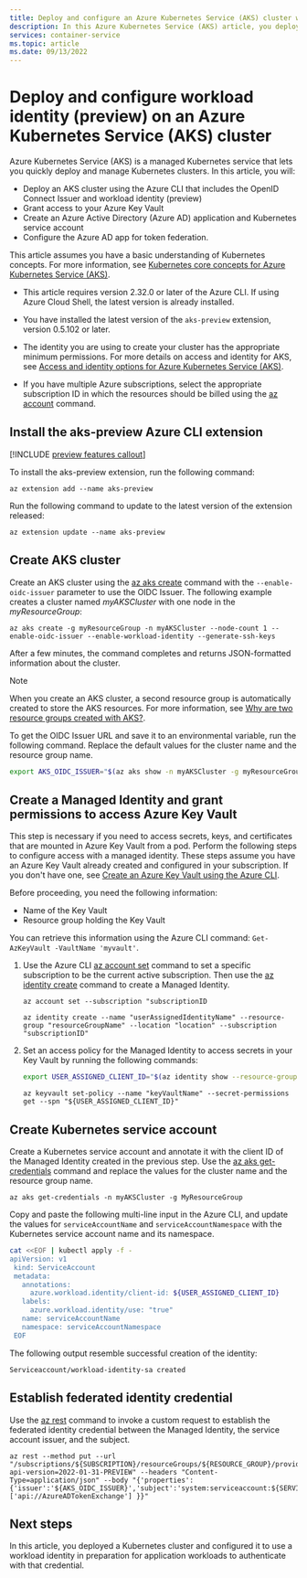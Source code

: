 ```yaml
---
title: Deploy and configure an Azure Kubernetes Service (AKS) cluster with workload identity (preview)
description: In this Azure Kubernetes Service (AKS) article, you deploy an Azure Kubernetes Service cluster and configure it with an Azure AD workload identity (preview).
services: container-service
ms.topic: article
ms.date: 09/13/2022
---
```


# Deploy and configure workload identity (preview) on an Azure Kubernetes Service (AKS) cluster

Azure Kubernetes Service (AKS) is a managed Kubernetes service that lets you quickly deploy and manage Kubernetes clusters. In this article, you will:

* Deploy an AKS cluster using the Azure CLI that includes the OpenID Connect Issuer and workload identity (preview)
* Grant access to your Azure Key Vault
* Create an Azure Active Directory (Azure AD) application and Kubernetes service account
* Configure the Azure AD app for token federation.

This article assumes you have a basic understanding of Kubernetes concepts. For more information, see [Kubernetes core concepts for Azure Kubernetes Service (AKS)][kubernetes-concepts]. 

- This article requires version 2.32.0 or later of the Azure CLI. If using Azure Cloud Shell, the latest version is already installed.

- You have installed the latest version of the `aks-preview` extension, version 0.5.102 or later.

- The identity you are using to create your cluster has the appropriate minimum permissions. For more details on access and identity for AKS, see [Access and identity options for Azure Kubernetes Service (AKS)][aks-identity-concepts].

- If you have multiple Azure subscriptions, select the appropriate subscription ID in which the resources should be billed using the
[az account][az-account] command.

## Install the aks-preview Azure CLI extension

[!INCLUDE [preview features callout](includes/preview/preview-callout.md)]

To install the aks-preview extension, run the following command:

```azurecli
az extension add --name aks-preview
```

Run the following command to update to the latest version of the extension released:

```azurecli
az extension update --name aks-preview
```

## Create AKS cluster

Create an AKS cluster using the [az aks create][az-aks-create] command with the `--enable-oidc-issuer` parameter to use the OIDC Issuer. The following example creates a cluster named *myAKSCluster* with one node in the *myResourceGroup*:

```azurecli-interactive
az aks create -g myResourceGroup -n myAKSCluster --node-count 1 --enable-oidc-issuer --enable-workload-identity --generate-ssh-keys
```

After a few minutes, the command completes and returns JSON-formatted information about the cluster.

> [!NOTE]
> When you create an AKS cluster, a second resource group is automatically created to store the AKS resources. For more information, see [Why are two resource groups created with AKS?][aks-two-resource-groups].

To get the OIDC Issuer URL and save it to an environmental variable, run the following command. Replace the default values for the cluster name and the resource group name.

```bash
export AKS_OIDC_ISSUER="$(az aks show -n myAKSCluster -g myResourceGroup --query "oidcIssuerProfile.issuerUrl" -otsv)"
```

## Create a Managed Identity and grant permissions to access Azure Key Vault

This step is necessary if you need to access secrets, keys, and certificates that are mounted in Azure Key Vault from a pod. Perform the following steps to configure access with a managed identity. These steps assume you have an Azure Key Vault already created and configured in your subscription. If you don't have one, see [Create an Azure Key Vault using the Azure CLI][create-key-vault-azure-cli].

Before proceeding, you need the following information:

* Name of the Key Vault
* Resource group holding the Key Vault

You can retrieve this information using the Azure CLI command: `Get-AzKeyVault -VaultName 'myvault'`.

1. Use the Azure CLI [az account set][az-account-set] command to set a specific subscription to be the current active subscription. Then use the [az identity create][az-identity-create] command to create a Managed Identity.

    ```azurecli
    az account set --subscription "subscriptionID
    ```

    ```azurecli
    az identity create --name "userAssignedIdentityName" --resource-group "resourceGroupName" --location "location" --subscription "subscriptionID"
    ```

2. Set an access policy for the Managed Identity to access secrets in your Key Vault by running the following commands:

    ```bash
    export USER_ASSIGNED_CLIENT_ID="$(az identity show --resource-group "resourceGroupName" --name "userAssignedIdentityName" --query 'clientId' -otsv)"
    ```

    ```azurecli
    az keyvault set-policy --name "keyVaultName" --secret-permissions get --spn "${USER_ASSIGNED_CLIENT_ID}"
    ```

## Create Kubernetes service account

Create a Kubernetes service account and annotate it with the client ID of the Managed Identity created in the previous step. Use the [az aks get-credentials][az-aks-get-credentials] command and replace the values for the cluster name and the resource group name.

```azurecli
az aks get-credentials -n myAKSCluster -g MyResourceGroup
```

Copy and paste the following multi-line input in the Azure CLI, and update the values for `serviceAccountName` and `serviceAccountNamespace` with the Kubernetes service account name and its namespace.

```bash
cat <<EOF | kubectl apply -f -
apiVersion: v1
 kind: ServiceAccount
 metadata:
   annotations:
     azure.workload.identity/client-id: ${USER_ASSIGNED_CLIENT_ID}
   labels:
     azure.workload.identity/use: "true"
   name: serviceAccountName
   namespace: serviceAccountNamespace
 EOF
```

The following output resemble successful creation of the identity:

```output
Serviceaccount/workload-identity-sa created
```

## Establish federated identity credential

Use the [az rest][az-rest] command to invoke a custom request to establish the federated identity credential between the Managed Identity, the service account issuer, and the subject.

```azurecli
az rest --method put --url "/subscriptions/${SUBSCRIPTION}/resourceGroups/${RESOURCE_GROUP}/providers/Microsoft.ManagedIdentity/userAssignedIdentities/${UAID}/federatedIdentityCredentials/${FICID}?api-version=2022-01-31-PREVIEW" --headers "Content-Type=application/json" --body "{'properties':{'issuer':'${AKS_OIDC_ISSUER}','subject':'system:serviceaccount:${SERVICE_ACCOUNT_NAMESPACE}:${SERVICE_ACCOUNT_NAME}','audiences':['api://AzureADTokenExchange'] }}"
```

## Next steps

In this article, you deployed a Kubernetes cluster and configured it to use a workload identity in preparation for application workloads to authenticate with that credential.  

<!-- EXTERNAL LINKS -->

<!-- INTERNAL LINKS -->
[kubernetes-concepts]: concepts-clusters-workloads.md
[create-key-vault-azure-cli]: ../key-vault/general/quick-create-cli.md
[aks-identity-concepts]: concepts-identity.md
[az-account]: /cli/azure/account
[az-aks-create]: /cli/azure/aks#az-aks-create
[aks-two-resource-groups]: faq.md#why-are-two-resource-groups-created-with-aks
[az-account-set]: /cli/azure/account#az-account-set
[az-identity-create]: /cli/azure/identity#az-identity-create
[az-aks-get-credentials]: /cli/azure/aks#az-aks-get-credentials
[az-rest]: /cli/azure/reference-index#az-rest